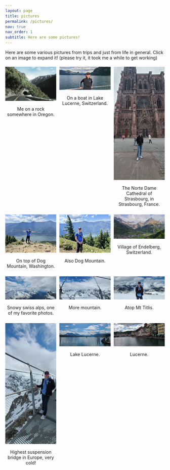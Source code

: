 ```yaml
---
layout: page
title: pictures
permalink: /pictures/
nav: true
nav_order: 1
subtitle: Here are some pictures!
---
```

Here are some various pictures from trips and just from life in general. Click on an image to expand it! (please try it, it took me a while to get working)
<div class="gallery">
  <div class="gallery-item">
    <img src="/assets/img/1.jpg" alt="Description of Picture 1">
    <p>Me on a rock somewhere in Oregon.</p>
  </div>
  <div class="gallery-item">
    <img src="/assets/img/2.jpg" alt="Description of Picture 2">
    <p>On a boat in Lake Lucerne, Switzerland.</p>
  </div>
  <div class="gallery-item">
    <img src="/assets/img/3.jpg" alt="Description of Picture 3">
    <p>The Norte Dame Cathedral of Strasbourg, in Strasbourg, France.</p>
  </div>
  <div class="gallery-item">
    <img src="/assets/img/4.jpg" alt="Description of Picture 4">
    <p>On top of Dog Mountain, Washington.</p>
  </div>
  <div class="gallery-item">
    <img src="/assets/img/5.jpg" alt="Description of Picture 5">
    <p>Also Dog Mountain.</p>
  </div>
  <div class="gallery-item">
    <img src="/assets/img/6.jpg" alt="Description of Picture 6">
    <p>Village of Endelberg, Switzerland.</p>
  </div>
  <div class="gallery-item">
    <img src="/assets/img/7.jpg" alt="Description of Picture 1">
    <p>Snowy swiss alps, one of my favorite photos.</p>
  </div>
  <div class="gallery-item">
    <img src="/assets/img/8.jpg" alt="Description of Picture 2">
    <p>More mountain.</p>
  </div>
  <div class="gallery-item">
    <img src="/assets/img/9.jpg" alt="Description of Picture 3">
    <p>Atop Mt Titlis.</p>
  </div>
  <div class="gallery-item">
    <img src="/assets/img/10.jpg" alt="Description of Picture 4">
    <p>Highest suspension bridge in Europe, very cold!</p>
  </div>
  <div class="gallery-item">
    <img src="/assets/img/11.jpg" alt="Description of Picture 5">
    <p>Lake Lucerne.</p>
  </div>
  <div class="gallery-item">
    <img src="/assets/img/12.jpg" alt="Description of Picture 6">
    <p>Lucerne.</p>
  </div>
  <!-- Add more images here -->
</div>

<!-- Modal for expanding images -->
<div id="modal" class="modal">
  <span class="close">&times;</span>
  <img class="modal-content" id="modal-img">
</div>

<style>
.gallery {
  display: grid;
  grid-template-columns: repeat(3, 1fr);
  gap: 10px;
  margin-top: 20px;
}

.gallery-item {
  text-align: center;
}

.gallery-item img {
  width: 100%;
  cursor: pointer;
  transition: transform 0.2s;
}

.gallery-item img:hover {
  transform: scale(1.05);
}

.modal {
  display: none;
  position: fixed;
  z-index: 9999; /* Ensure the modal is above the header */
  padding-top: 60px;
  left: 0;
  top: 0;
  width: 100%;
  height: 100%;
  overflow: auto;
  background-color: rgba(0, 0, 0, 0.9);
  align-items: center;
  justify-content: center;
}

.close {
  position: absolute;
  top: 80px; /* Position the close button lower, below the header */
  right: 20px;
  color: #f1f1f1;
  font-size: 40px;
  font-weight: bold;
  transition: 0.3s;
  cursor: pointer;
  z-index: 10000; /* Ensure the close button is on top of everything */
}

.close:hover,
.close:focus {
  color: #bbb;
  text-decoration: none;
  cursor: pointer;
}

.modal-content {
  margin: auto;
  display: block;
  width: 80%;
  max-width: 700px;
  position: relative;
}


.modal-content, .close {
  animation-name: zoom;
  animation-duration: 0.6s;
}

@keyframes zoom {
  from {transform: scale(0)} 
  to {transform: scale(1)}
}

.close {
  position: absolute;
  top: 10px;
  right: 10px; /* Position closer to the corner of the image */
  color: #f1f1f1;
  font-size: 40px;
  font-weight: bold;
  transition: 0.3s;
  cursor: pointer;
  z-index: 101; /* Ensure the X is on top */
}

.close:hover,
.close:focus {
  color: #bbb;
  text-decoration: none;
  cursor: pointer;
}

.modal-content {
  position: relative;
}
</style>

<script>
// Get the modal
var modal = document.getElementById("modal");

// Get the image and insert it inside the modal - use its "alt" text as a caption
var modalImg = document.getElementById("modal-img");
document.querySelectorAll('.gallery-item img').forEach(function(img) {
  img.onclick = function(){
    modal.style.display = "block";
    modalImg.src = this.src;
  }
});

// Get the <span> element that closes the modal
var span = document.getElementsByClassName("close")[0];

// When the user clicks on <span> (x), close the modal
span.onclick = function() { 
  modal.style.display = "none";
}
</script>

